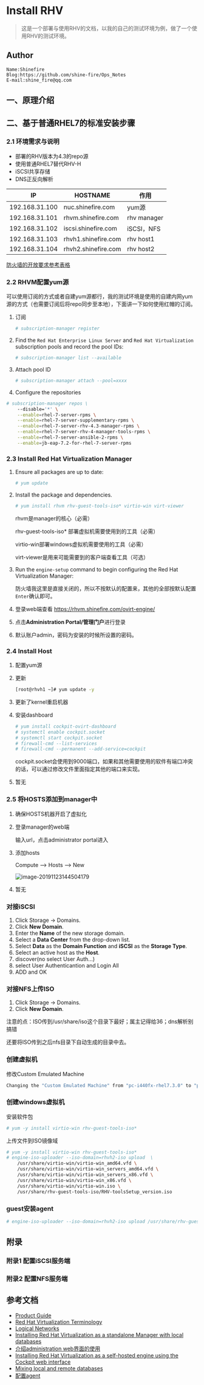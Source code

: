 # Install RHV

> 这是一个部署与使用RHV的文档，以我的自己的测试环境为例，做了一个使用RHV的测试环境。

## Author

```
Name:Shinefire
Blog:https://github.com/shine-fire/Ops_Notes
E-mail:shine_fire@qq.com
```

## 一、原理介绍

## 二、基于普通RHEL7的标准安装步骤

### 2.1 环境需求与说明

- 部署的RHV版本为4.3的repo源
- 使用普通RHEL7替代RHV-H
- iSCSI共享存储
- DNS正反向解析

| IP             | HOSTNAME            | 作用        |
| -------------- | ------------------- | ----------- |
| 192.168.31.100 | nuc.shinefire.com   | yum源       |
| 192.168.31.101 | rhvm.shinefire.com  | rhv manager |
| 192.168.31.102 | iscsi.shinefire.com | iSCSI，NFS  |
| 192.168.31.103 | rhvh1.shinefire.com | rhv host1   |
| 192.168.31.104 | rhvh2.shinefire.com | rhv host2   |

[防火墙的开放要求参考表格](https://access.redhat.com/documentation/en-us/red_hat_virtualization/4.3/html/installing_red_hat_virtualization_as_a_standalone_manager_with_local_databases/rhv_requirements#host-firewall-requirements_SM_localDB_deploy)

### 2.2 RHVM配置yum源

可以使用订阅的方式或者自建yum源都行，我的测试环境是使用的自建内网yum源的方式（也需要订阅后将repo同步至本地），下面讲一下如何使用红帽的订阅。

1. 订阅

   ```bash
   # subscription-manager register
   ```

2. Find the `Red Hat Enterprise Linux Server` and `Red Hat Virtualization` subscription pools and record the pool IDs: 

   ```bash
   # subscription-manager list --available
   ```

3. Attach pool ID

   ```bash
   # subscription-manager attach --pool=xxxx
   ```

4.  Configure the repositories

   ```bash
   # subscription-manager repos \
       --disable='*' \
       --enable=rhel-7-server-rpms \
       --enable=rhel-7-server-supplementary-rpms \
       --enable=rhel-7-server-rhv-4.3-manager-rpms \
       --enable=rhel-7-server-rhv-4-manager-tools-rpms \
       --enable=rhel-7-server-ansible-2-rpms \
       --enable=jb-eap-7.2-for-rhel-7-server-rpms
   ```

### 2.3 Install Red Hat Virtualization Manager

1. Ensure all packages are up to date:

   ```bash
   # yum update
   ```

2. Install the package and dependencies. 

   ```bash
   # yum install rhvm rhv-guest-tools-iso* virtio-win virt-viewer 
   ```

   rhvm是manager的核心（必需）

   rhv-guest-tools-iso* 部署虚拟机需要使用到的工具（必需）

   virtio-win部署windows虚拟机需要使用的工具（必需）

   virt-viewer是用来可能需要到的客户端查看工具（可选）

3. Run the `engine-setup` command to begin configuring the Red Hat Virtualization Manager: 

   防火墙我这里是直接关闭的，所以不按默认的配置来，其他的全部按默认配置`Enter`确认即可。

4. 登录web端查看 https://rhvm.shinefire.com/ovirt-engine/ 

5. 点击**Administration Portal/管理门户**进行登录

6. 默认账户admin，密码为安装的时候所设置的密码。

### 2.4 Install Host

1. 配置yum源

2. 更新

   ```bash
   [root@rhvh1 ~]# yum update -y
   ```

3. 更新了kernel重启机器

4. 安装dashboard

   ```bash
   # yum install cockpit-ovirt-dashboard
   # systemctl enable cockpit.socket
   # systemctl start cockpit.socket
   # firewall-cmd --list-services
   # firewall-cmd --permanent --add-service=cockpit
   ```

   cockpit.socket会使用到9000端口，如果和其他需要使用的软件有端口冲突的话，可以通过修改文件里面指定其他的端口来实现。

5. 暂无

### 2.5 将HOSTS添加到manager中

1. 确保HOSTS机器开启了虚拟化

2. 登录manager的web端

   输入url，点击administrator portal进入

3. 添加hosts

   Compute --> Hosts --> New

   ![image-20191123144504179](Install_RHV.assets/image-20191123144504179.png)

4. 暂无

### 对接iSCSI

1. Click Storage → Domains.
2. Click **New Domain**.
3. Enter the **Name** of the new storage domain.
4. Select a **Data Center** from the drop-down list.
5. Select **Data** as the **Domain Function** and **iSCSI** as the **Storage Type**.
6. Select an active host as the **Host**.
7. discover(no select User Auth...)
8. select User Authenticantion and Login All
9. ADD and OK

### 对接NFS上传ISO

1. Click Storage → Domains.
2. Click **New Domain**.

注意的点：ISO传到/usr/share/iso这个目录下最好；属主记得给36；dns解析别搞错

还要将ISO传到之后nfs目录下自动生成的目录中去。

### 创建虚拟机

修改Custom Emulated Machine

```bash
Changing the "Custom Emulated Machine" from "pc-i440fx-rhel7.3.0" to "pc-i440fx-rhel7.2.0" resolved the issue for me. -
```

### 创建windows虚拟机

安装软件包

```bash
# yum -y install virtio-win rhv-guest-tools-iso*
```

上传文件到ISO镜像域

```bash
# yum -y install virtio-win rhv-guest-tools-iso*
# engine-iso-uploader --iso-domain=rhvh2-iso upload  \
    /usr/share/virtio-win/virtio-win_amd64.vfd \
    /usr/share/virtio-win/virtio-win_servers_amd64.vfd \
    /usr/share/virtio-win/virtio-win_servers_x86.vfd \
    /usr/share/virtio-win/virtio-win_x86.vfd \
    /usr/share/virtio-win/virtio-win.iso \
    /usr/share/rhv-guest-tools-iso/RHV-toolsSetup_version.iso
```

### guest安装agent

```bash
# engine-iso-uploader --iso-domain=rhvh2-iso upload /usr/share/rhv-guest-tools-iso/rhv-tools-setup.iso
```

## 附录
### 附录1 配置iSCSI服务端

### 附录2 配置NFS服务端

## 参考文档

- [Product Guide](https://access.redhat.com/documentation/en-us/red_hat_virtualization/4.3/html/product_guide/index)
- [Red Hat Virtualization Terminology](https://access.redhat.com/documentation/en-us/red_hat_virtualization/4.3/html/product_guide/introduction#RHV_terminology)
- [Logical Networks](https://access.redhat.com/documentation/en-us/red_hat_virtualization/4.3/html/administration_guide/chap-logical_networks)
- [Installing Red Hat Virtualization as a standalone Manager with local databases](https://access.redhat.com/documentation/en-us/red_hat_virtualization/4.3/html/installing_red_hat_virtualization_as_a_standalone_manager_with_local_databases/index)
- [介绍administration web界面的使用](https://access.redhat.com/documentation/en-us/red_hat_virtualization/4.3/html/introduction_to_the_administration_portal/index)
- [Installing Red Hat Virtualization as a self-hosted engine using the Cockpit web interface](https://access.redhat.com/documentation/en-us/red_hat_virtualization/4.3/html/installing_red_hat_virtualization_as_a_self-hosted_engine_using_the_cockpit_web_interface/index)
- [Mixing local and remote databases](https://access.redhat.com/documentation/en-us/red_hat_virtualization/4.3/html/product_guide/installation#SM_install_options)
- [配置agent](https://access.redhat.com/documentation/en-us/red_hat_virtualization/4.3/html/virtual_machine_management_guide/installing_guest_agents_and_drivers_linux#Installing_the_Guest_Agents_and_Drivers_on_Red_Hat_Enterprise_Linux)